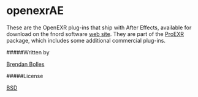 openexrAE
=========

These are the OpenEXR plug-ins that ship with After Effects, available for download on the fnord software [web site](http://www.fnordware.com/OpenEXR/). They are part of the [ProEXR](http://www.fnordware.com/ProEXR/) package, which includes some additional commercial plug-ins.


#####Written by

[Brendan Bolles](http://github.com/fnordware/)


#####License

[BSD](http://opensource.org/licenses/BSD-2-Clause)
